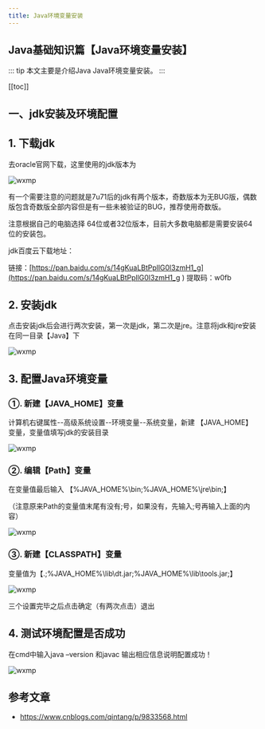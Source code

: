 ```yaml
---
title: Java环境变量安装
---
```


## Java基础知识篇【Java环境变量安装】

::: tip
本文主要是介绍Java Java环境变量安装。
:::

[[toc]]

## 一、jdk安装及环境配置

## 1. 下载jdk

去oracle官网下载，这里使用的jdk版本为

<img class= "zoom-custom-imgs" :src="$withBase('/assets/img/java/intro/install_1.png')" alt="wxmp">

有一个需要注意的问题就是7u71后的jdk有两个版本，奇数版本为无BUG版，偶数版包含奇数版全部内容但是有一些未被验证的BUG，推荐使用奇数版。

注意根据自己的电脑选择 64位或者32位版本，目前大多数电脑都是需要安装64位的安装包。

jdk百度云下载地址：

链接：[https://pan.baidu.com/s/14gKuaLBtPpllG0l3zmH1_g](https://pan.baidu.com/s/14gKuaLBtPpllG0l3zmH1_g )
提取码：w0fb

 

##  2. 安装jdk

点击安装jdk后会进行两次安装，第一次是jdk，第二次是jre。注意将jdk和jre安装在同一目录【Java】下

<img class= "zoom-custom-imgs" :src="$withBase('/assets/img/java/intro/install_2.png')" alt="wxmp">

 

## 3. 配置Java环境变量

### ①. 新建【JAVA_HOME】变量

计算机右键属性--高级系统设置--环境变量--系统变量，新建 【JAVA_HOME】变量，变量值填写jdk的安装目录

<img class= "zoom-custom-imgs" :src="$withBase('/assets/img/java/intro/install_3.png')" alt="wxmp">

### ②. 编辑【Path】变量

在变量值最后输入 【%JAVA_HOME%\bin;%JAVA_HOME%\jre\bin;】

（注意原来Path的变量值末尾有没有;号，如果没有，先输入;号再输入上面的内容）

<img class= "zoom-custom-imgs" :src="$withBase('/assets/img/java/intro/install_4.png')" alt="wxmp">

### ③. 新建【CLASSPATH】变量

变量值为【.;%JAVA_HOME%\lib\dt.jar;%JAVA_HOME%\lib\tools.jar;】

<img class= "zoom-custom-imgs" :src="$withBase('/assets/img/java/intro/install_5.png')" alt="wxmp">

三个设置完毕之后点击确定（有两次点击）退出

 

## 4. 测试环境配置是否成功

在cmd中输入java –version 和javac 输出相应信息说明配置成功！

<img class= "zoom-custom-imgs" :src="$withBase('/assets/img/java/intro/install_6.png')" alt="wxmp">




## 参考文章
* https://www.cnblogs.com/qintang/p/9833568.html
